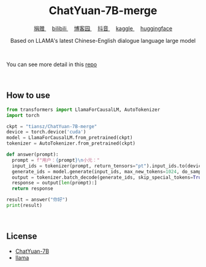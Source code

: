 <!-- 标题 -->
<h1 align="center">ChatYuan-7B-merge</h1>

<!-- 图标 -->
<p align="center">
  <a href="https://www.cnblogs.com/tiansz/p/17318568.html">
    捐赠
  </a>&nbsp; &nbsp; 
  <a href="https://space.bilibili.com/28606893?spm_id_from=333.1007.0.0">
    bilibili
  </a>&nbsp; &nbsp; 
  <a href="https://www.cnblogs.com/tiansz/">
    博客园
  </a>&nbsp; &nbsp;
  <a href="https://www.douyin.com/user/MS4wLjABAAAAqkpp6UyrANDXFStAMWuRPp7FU4zHfyq0_OYPoC75_qQ">
    抖音
  </a>&nbsp; &nbsp;
  <a href="https://www.kaggle.com/tiansztianszs">
    kaggle
  </a>&nbsp; &nbsp;
  <a href="https://huggingface.co/tiansz">
    huggingface
  </a>
</p>

<!-- 项目介绍 -->
<p align="center">Based on LLAMA's latest Chinese-English dialogue language large model</p>

<br>

You can see more detail in this [repo](https://github.com/clue-ai/ChatYuan-7B)

<br>

## How to use
```python
from transformers import LlamaForCausalLM, AutoTokenizer
import torch

ckpt = "tiansz/ChatYuan-7B-merge"
device = torch.device('cuda')
model = LlamaForCausalLM.from_pretrained(ckpt)
tokenizer = AutoTokenizer.from_pretrained(ckpt)

def answer(prompt):
  prompt = f"用户：{prompt}\n小元："
  input_ids = tokenizer(prompt, return_tensors="pt").input_ids.to(device)
  generate_ids = model.generate(input_ids, max_new_tokens=1024, do_sample = True, temperature = 0.7)
  output = tokenizer.batch_decode(generate_ids, skip_special_tokens=True, clean_up_tokenization_spaces=False)[0]
  response = output[len(prompt):]
  return response

result = answer("你好")
print(result)
```

<br>

## License
- [ChatYuan-7B](https://github.com/clue-ai/ChatYuan-7B)
- [llama](https://github.com/facebookresearch/llama)
